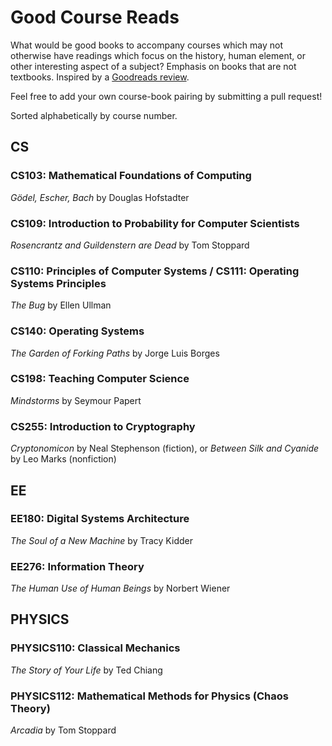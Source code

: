 # Good Course Reads

What would be good books to accompany courses which may not otherwise have readings which focus on the history, human element, or other interesting aspect of a subject? Emphasis on books that are not textbooks. Inspired by a [Goodreads review](https://www.goodreads.com/review/show/119537612?book_show_action=true&from_review_page=1).

Feel free to add your own course-book pairing by submitting a pull request!

Sorted alphabetically by course number.


## CS

### CS103: Mathematical Foundations of Computing

_Gödel, Escher, Bach_ by Douglas Hofstadter

### CS109: Introduction to Probability for Computer Scientists

_Rosencrantz and Guildenstern are Dead_ by Tom Stoppard

### CS110: Principles of Computer Systems / CS111: Operating Systems Principles

_The Bug_ by Ellen Ullman

### CS140: Operating Systems

_The Garden of Forking Paths_ by Jorge Luis Borges

### CS198: Teaching Computer Science

_Mindstorms_ by Seymour Papert

### CS255: Introduction to Cryptography

_Cryptonomicon_ by Neal Stephenson (fiction), or _Between Silk and Cyanide_ by Leo Marks (nonfiction)


## EE

### EE180: Digital Systems Architecture

_The Soul of a New Machine_ by Tracy Kidder

### EE276: Information Theory

_The Human Use of Human Beings_ by Norbert Wiener


## PHYSICS

### PHYSICS110: Classical Mechanics

_The Story of Your Life_ by Ted Chiang

### PHYSICS112: Mathematical Methods for Physics (Chaos Theory)

_Arcadia_ by Tom Stoppard
